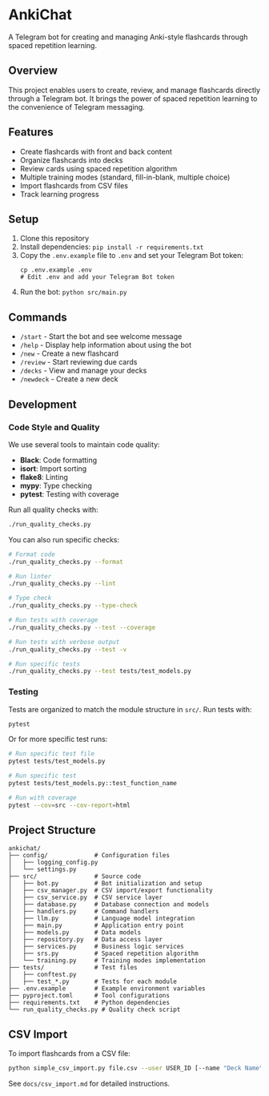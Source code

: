 # AnkiChat

A Telegram bot for creating and managing Anki-style flashcards through spaced repetition learning.

## Overview

This project enables users to create, review, and manage flashcards directly through a Telegram bot. It brings the power of spaced repetition learning to the convenience of Telegram messaging.

## Features

- Create flashcards with front and back content
- Organize flashcards into decks
- Review cards using spaced repetition algorithm
- Multiple training modes (standard, fill-in-blank, multiple choice)
- Import flashcards from CSV files
- Track learning progress

## Setup

1. Clone this repository
2. Install dependencies: `pip install -r requirements.txt`
3. Copy the `.env.example` file to `.env` and set your Telegram Bot token:
   ```
   cp .env.example .env
   # Edit .env and add your Telegram Bot token
   ```
4. Run the bot: `python src/main.py`

## Commands

- `/start` - Start the bot and see welcome message
- `/help` - Display help information about using the bot
- `/new` - Create a new flashcard
- `/review` - Start reviewing due cards
- `/decks` - View and manage your decks
- `/newdeck` - Create a new deck

## Development

### Code Style and Quality

We use several tools to maintain code quality:

- **Black**: Code formatting
- **isort**: Import sorting
- **flake8**: Linting
- **mypy**: Type checking
- **pytest**: Testing with coverage

Run all quality checks with:

```bash
./run_quality_checks.py
```

You can also run specific checks:

```bash
# Format code
./run_quality_checks.py --format

# Run linter
./run_quality_checks.py --lint

# Type check
./run_quality_checks.py --type-check

# Run tests with coverage
./run_quality_checks.py --test --coverage

# Run tests with verbose output
./run_quality_checks.py --test -v

# Run specific tests
./run_quality_checks.py --test tests/test_models.py
```

### Testing

Tests are organized to match the module structure in `src/`. Run tests with:

```bash
pytest
```

Or for more specific test runs:

```bash
# Run specific test file
pytest tests/test_models.py

# Run specific test
pytest tests/test_models.py::test_function_name

# Run with coverage
pytest --cov=src --cov-report=html
```

## Project Structure

```
ankichat/
├── config/             # Configuration files
│   ├── logging_config.py
│   └── settings.py
├── src/                # Source code
│   ├── bot.py          # Bot initialization and setup
│   ├── csv_manager.py  # CSV import/export functionality
│   ├── csv_service.py  # CSV service layer
│   ├── database.py     # Database connection and models
│   ├── handlers.py     # Command handlers
│   ├── llm.py          # Language model integration
│   ├── main.py         # Application entry point
│   ├── models.py       # Data models
│   ├── repository.py   # Data access layer
│   ├── services.py     # Business logic services 
│   ├── srs.py          # Spaced repetition algorithm
│   └── training.py     # Training modes implementation
├── tests/              # Test files
│   ├── conftest.py
│   ├── test_*.py       # Tests for each module
├── .env.example        # Example environment variables
├── pyproject.toml      # Tool configurations
├── requirements.txt    # Python dependencies
└── run_quality_checks.py # Quality check script
```

## CSV Import

To import flashcards from a CSV file:

```bash
python simple_csv_import.py file.csv --user USER_ID [--name "Deck Name"] [--list]
```

See `docs/csv_import.md` for detailed instructions.